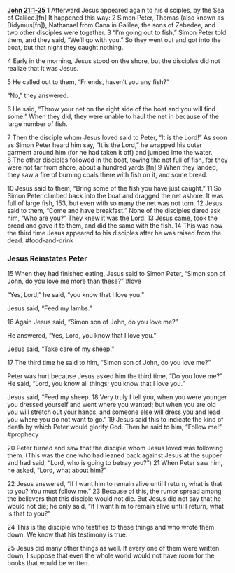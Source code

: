 **[John 21:1-25](http://www.blueletterbible.org/search/preSearch.cfm?Criteria=John+21.1-25&t=NIV)**
1 Afterward Jesus appeared again to his disciples, by the Sea of Galilee.[fn] It happened this way: 2 Simon Peter, Thomas (also known as Didymus[fn]), Nathanael from Cana in Galilee, the sons of Zebedee, and two other disciples were together. 3 “I’m going out to fish,” Simon Peter told them, and they said, “We’ll go with you.” So they went out and got into the boat, but that night they caught nothing.

4 Early in the morning, Jesus stood on the shore, but the disciples did not realize that it was Jesus.

5 He called out to them, “Friends, haven’t you any fish?”

“No,” they answered.

6 He said, “Throw your net on the right side of the boat and you will find some.” When they did, they were unable to haul the net in because of the large number of fish.

7 Then the disciple whom Jesus loved said to Peter, “It is the Lord!” As soon as Simon Peter heard him say, “It is the Lord,” he wrapped his outer garment around him (for he had taken it off) and jumped into the water. 8 The other disciples followed in the boat, towing the net full of fish, for they were not far from shore, about a hundred yards.[fn] 9 When they landed, they saw a fire of burning coals there with fish on it, and some bread.

10 Jesus said to them, “Bring some of the fish you have just caught.” 11 So Simon Peter climbed back into the boat and dragged the net ashore. It was full of large fish, 153, but even with so many the net was not torn. 12 Jesus said to them, “Come and have breakfast.” None of the disciples dared ask him, “Who are you?” They knew it was the Lord. 13 Jesus came, took the bread and gave it to them, and did the same with the fish. 14 This was now the third time Jesus appeared to his disciples after he was raised from the dead. #food-and-drink 

### Jesus Reinstates Peter

15 When they had finished eating, Jesus said to Simon Peter, “Simon son of John, do you love me more than these?” #love 

“Yes, Lord,” he said, “you know that I love you.”

Jesus said, “Feed my lambs.”

16 Again Jesus said, “Simon son of John, do you love me?”

He answered, “Yes, Lord, you know that I love you.”

Jesus said, “Take care of my sheep.”

17 The third time he said to him, “Simon son of John, do you love me?”

Peter was hurt because Jesus asked him the third time, “Do you love me?” He said, “Lord, you know all things; you know that I love you.”

Jesus said, “Feed my sheep. 18 Very truly I tell you, when you were younger you dressed yourself and went where you wanted; but when you are old you will stretch out your hands, and someone else will dress you and lead you where you do not want to go.” 19 Jesus said this to indicate the kind of death by which Peter would glorify God. Then he said to him, “Follow me!” #prophecy 

20 Peter turned and saw that the disciple whom Jesus loved was following them. (This was the one who had leaned back against Jesus at the supper and had said, “Lord, who is going to betray you?”) 21 When Peter saw him, he asked, “Lord, what about him?”

22 Jesus answered, “If I want him to remain alive until I return, what is that to you? You must follow me.” 23 Because of this, the rumor spread among the believers that this disciple would not die. But Jesus did not say that he would not die; he only said, “If I want him to remain alive until I return, what is that to you?”

24 This is the disciple who testifies to these things and who wrote them down. We know that his testimony is true.

25 Jesus did many other things as well. If every one of them were written down, I suppose that even the whole world would not have room for the books that would be written.